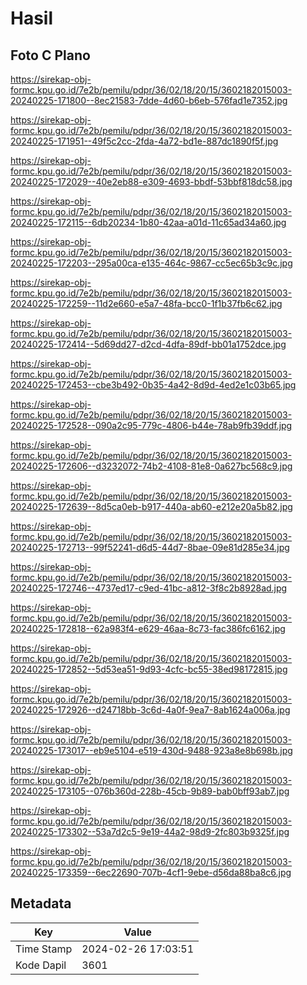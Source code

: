 # Hasil

## Foto C Plano

https://sirekap-obj-formc.kpu.go.id/7e2b/pemilu/pdpr/36/02/18/20/15/3602182015003-20240225-171800--8ec21583-7dde-4d60-b6eb-576fad1e7352.jpg

https://sirekap-obj-formc.kpu.go.id/7e2b/pemilu/pdpr/36/02/18/20/15/3602182015003-20240225-171951--49f5c2cc-2fda-4a72-bd1e-887dc1890f5f.jpg

https://sirekap-obj-formc.kpu.go.id/7e2b/pemilu/pdpr/36/02/18/20/15/3602182015003-20240225-172029--40e2eb88-e309-4693-bbdf-53bbf818dc58.jpg

https://sirekap-obj-formc.kpu.go.id/7e2b/pemilu/pdpr/36/02/18/20/15/3602182015003-20240225-172115--6db20234-1b80-42aa-a01d-11c65ad34a60.jpg

https://sirekap-obj-formc.kpu.go.id/7e2b/pemilu/pdpr/36/02/18/20/15/3602182015003-20240225-172203--295a00ca-e135-464c-9867-cc5ec65b3c9c.jpg

https://sirekap-obj-formc.kpu.go.id/7e2b/pemilu/pdpr/36/02/18/20/15/3602182015003-20240225-172259--11d2e660-e5a7-48fa-bcc0-1f1b37fb6c62.jpg

https://sirekap-obj-formc.kpu.go.id/7e2b/pemilu/pdpr/36/02/18/20/15/3602182015003-20240225-172414--5d69dd27-d2cd-4dfa-89df-bb01a1752dce.jpg

https://sirekap-obj-formc.kpu.go.id/7e2b/pemilu/pdpr/36/02/18/20/15/3602182015003-20240225-172453--cbe3b492-0b35-4a42-8d9d-4ed2e1c03b65.jpg

https://sirekap-obj-formc.kpu.go.id/7e2b/pemilu/pdpr/36/02/18/20/15/3602182015003-20240225-172528--090a2c95-779c-4806-b44e-78ab9fb39ddf.jpg

https://sirekap-obj-formc.kpu.go.id/7e2b/pemilu/pdpr/36/02/18/20/15/3602182015003-20240225-172606--d3232072-74b2-4108-81e8-0a627bc568c9.jpg

https://sirekap-obj-formc.kpu.go.id/7e2b/pemilu/pdpr/36/02/18/20/15/3602182015003-20240225-172639--8d5ca0eb-b917-440a-ab60-e212e20a5b82.jpg

https://sirekap-obj-formc.kpu.go.id/7e2b/pemilu/pdpr/36/02/18/20/15/3602182015003-20240225-172713--99f52241-d6d5-44d7-8bae-09e81d285e34.jpg

https://sirekap-obj-formc.kpu.go.id/7e2b/pemilu/pdpr/36/02/18/20/15/3602182015003-20240225-172746--4737ed17-c9ed-41bc-a812-3f8c2b8928ad.jpg

https://sirekap-obj-formc.kpu.go.id/7e2b/pemilu/pdpr/36/02/18/20/15/3602182015003-20240225-172818--62a983f4-e629-46aa-8c73-fac386fc6162.jpg

https://sirekap-obj-formc.kpu.go.id/7e2b/pemilu/pdpr/36/02/18/20/15/3602182015003-20240225-172852--5d53ea51-9d93-4cfc-bc55-38ed98172815.jpg

https://sirekap-obj-formc.kpu.go.id/7e2b/pemilu/pdpr/36/02/18/20/15/3602182015003-20240225-172926--d24718bb-3c6d-4a0f-9ea7-8ab1624a006a.jpg

https://sirekap-obj-formc.kpu.go.id/7e2b/pemilu/pdpr/36/02/18/20/15/3602182015003-20240225-173017--eb9e5104-e519-430d-9488-923a8e8b698b.jpg

https://sirekap-obj-formc.kpu.go.id/7e2b/pemilu/pdpr/36/02/18/20/15/3602182015003-20240225-173105--076b360d-228b-45cb-9b89-bab0bff93ab7.jpg

https://sirekap-obj-formc.kpu.go.id/7e2b/pemilu/pdpr/36/02/18/20/15/3602182015003-20240225-173302--53a7d2c5-9e19-44a2-98d9-2fc803b9325f.jpg

https://sirekap-obj-formc.kpu.go.id/7e2b/pemilu/pdpr/36/02/18/20/15/3602182015003-20240225-173359--6ec22690-707b-4cf1-9ebe-d56da88ba8c6.jpg


## Metadata

| Key        | Value               |
| ---------- | ------------------- |
| Time Stamp | 2024-02-26 17:03:51 |
| Kode Dapil | 3601                |




